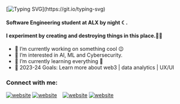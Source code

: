 [![Typing SVG](https://readme-typing-svg.demolab.com?font=Poppins&pause=1000&color=F7F7F7&random=false&width=435&lines=Hello+there+%F0%9F%91%8B;Hey%2C+I'm+Jonathan!+Nice+to+see+you.)](https://git.io/typing-svg)

#### Software Engineering student at ALX by night ☾. 
#### I experiment by creating and destroying things in this place.🐱‍👤

- 🔭 I’m currently working on something cool 😉
- 👀 I’m interested in AI, ML and Cybersecurity.
- 🌱 I’m currently learning everything 🤣
- 🥅 2023-24 Goals: Learn more about web3 | data analytics | UX/UI

### Connect with me:
[![website](./img/twitter-light.svg)](https://twitter.com/wickstudioz_gh#gh-light-mode-only)
[![website](./img/twitter-dark.svg)](https://twitter.com/wickstudioz_gh#gh-dark-mode-only)
&nbsp;&nbsp;
[![website](./img/linkedin-light.svg)](https://linkedin.com/in/jnkotey#gh-light-mode-only)
[![website](./img/linkedin-dark.svg)](https://linkedin.com/in/jnkotey#gh-dark-mode-only)
&nbsp;&nbsp;


<!---
kofilolx/kofilolx is a ✨ special ✨ repository because its `README.md` (this file) appears on your GitHub profile.
You can click the Preview link to take a look at your changes.
--->
